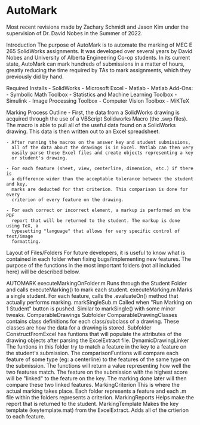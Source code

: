 # AutoMark

Most recent revisions made by Zachary Schmidt and Jason Kim under the 
supervision of Dr. David Nobes in the Summer of 2022.

Introduction
    The purpose of AutoMark is to automate the marking
    of MEC E 265 SolidWorks assignments. It was developed over several years
    by David Nobes and University of Alberta Engineering Co-op students.
    In its current state, AutoMark can mark hundreds of submissions in a
    matter of hours, greatly reducing the time required by TAs to mark
    assignments, which they previously did by hand.

Required Installs
    - SolidWorks
    - Microsoft Excel
    - Matlab
    - Matlab Add-Ons:
        - Symbolic Math Toolbox
        - Statistics and Machine Learning Toolbox
        - Simulink
        - Image Processing Toolbox
        - Computer Vision Toolbox
    - MiKTeX

Marking Process Outline
    - First, the data from a SolidWorks drawing is acquired through the
      use of a VBScript Solidworks Macro (the .swp files). The macro is
      able to pull all of the useful data found on a SolidWorks drawing.
      This data is then written out to an Excel spreadsheet.

    - After running the macros on the answer key and student submissions,
      all of the data about the drawings is in Excel. Matlab can then very
      easily parse these Excel files and create objects representing a key
      or student's drawing.

    - For each feature (sheet, view, centerline, dimension, etc.) if there is
      a difference wider than the acceptable tolerance between the student and key,
      marks are deducted for that criterion. This comparison is done for every
      criterion of every feature on the drawing.

    - For each correct or incorrect element, a markup is performed on the PDF
      report that will be returned to the student. The markup is done using TeX, a 
      typesetting "language" that allows for very specific control of text/image
      formatting.

Layout of Files/Folders
  For future developers, it is useful to know what is contained in each folder
  when fixing bugs/implementing new features. The purpose of the functions
  in the most important folders (not all included here) will be described below.

  AUTOMARK
    executeMarkingOnFolder.m
      Runs through the Student Folder and calls executeMarking() to mark each
      student.
    executeMarking.m
      Marks a single student. For each feature, calls the .evaluateOn() 
      method that actually performs marking.
    markSingleSub.m
      Called when "Run Marking on 1 Student" button is pushed. Similar to 
      markSingle() with some minor tweaks.
    ComparableDrawings
      Subfolder ComparableDrawingClasses contains class definitions for each
      class/subclass of a drawing. These classes are how the data for a drawing
      is stored.
      Subfolder ConstructFromExcel has funtions that will populate the attributes
      of the drawing objects after parsing the ExcelExtract file.
    DynamicDrawingLinker
      The funtions in this folder try to match a feature in the key to a feature on
      the student's submission. The comparisonFuntions will compare each feature of some
      type (eg: a centerline) to the features of the same type on the submission.
      The functions will return a value representing how well the two features match.
      The feature on the submission with the highest score will be "linked" to the feature
      on the key. The marking done later will then compare these two linked features.
    MarkingCriterion
      This is where the actual marking takes place. Each folder represents a feature 
      and each .m file within the folders represents a criterion.
    MarkingReports
      Helps make the report that is returned to the student.
    MarkingTemplate
      Makes the key template (keytemplate.mat) from the ExcelExtract. Adds all
      of the crtierion to each feature.
